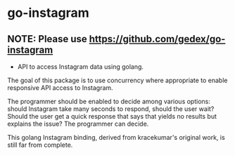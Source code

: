 go-instagram
============

NOTE: Please use https://github.com/gedex/go-instagram
-------

* API to access Instagram data using golang. 

The goal of this package is to use concurrency 
where appropriate to enable responsive API access 
to Instagram. 

The programmer should be enabled to decide among 
various options: should Instagram take many seconds 
to respond, should the user wait? Should the user 
get a quick response that says that yields no results 
but explains the issue? The programmer can decide.

This golang Instagram binding, derived from kracekumar's 
original work, is still far from complete.
